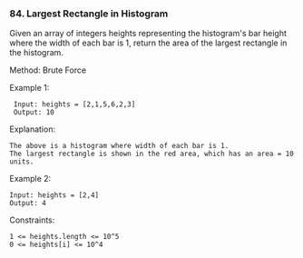 ### 84. Largest Rectangle in Histogram

Given an array of integers heights representing the histogram's bar height where the width of each bar is 1, return the area of the largest rectangle in the 
histogram.

Method: Brute Force

Example 1:

     Input: heights = [2,1,5,6,2,3]
     Output: 10
     
Explanation: 

    The above is a histogram where width of each bar is 1.
    The largest rectangle is shown in the red area, which has an area = 10 units.

Example 2:
    
    Input: heights = [2,4]
    Output: 4
 
Constraints:
    
    1 <= heights.length <= 10^5
    0 <= heights[i] <= 10^4